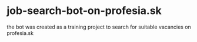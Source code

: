 # job-search-bot-on-profesia.sk
the bot was created as a training project to search for suitable vacancies on profesia.sk